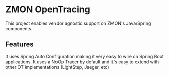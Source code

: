 # ZMON OpenTracing

This project enables vendor agnostic support on ZMON's Java/Spring components.


## Features

It uses Spring Auto Configuration making it very easy to wire on Spring Boot applications.
It uses a NoOp Tracer by default and it's easy to extend with other OT implementations (LightStep, Jaeger, etc)
